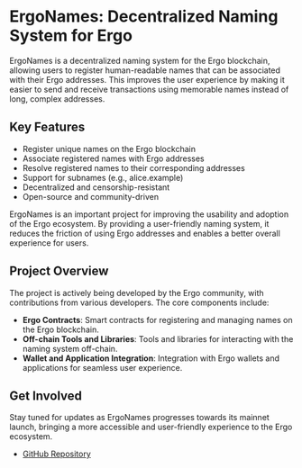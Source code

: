 # ErgoNames: Decentralized Naming System for Ergo

ErgoNames is a decentralized naming system for the Ergo blockchain, allowing users to register human-readable names that can be associated with their Ergo addresses. This improves the user experience by making it easier to send and receive transactions using memorable names instead of long, complex addresses.

## Key Features

- Register unique names on the Ergo blockchain
- Associate registered names with Ergo addresses
- Resolve registered names to their corresponding addresses
- Support for subnames (e.g., alice.example)
- Decentralized and censorship-resistant
- Open-source and community-driven

ErgoNames is an important project for improving the usability and adoption of the Ergo ecosystem. By providing a user-friendly naming system, it reduces the friction of using Ergo addresses and enables a better overall experience for users.

## Project Overview

The project is actively being developed by the Ergo community, with contributions from various developers. The core components include:

- **Ergo Contracts**: Smart contracts for registering and managing names on the Ergo blockchain.
- **Off-chain Tools and Libraries**: Tools and libraries for interacting with the naming system off-chain.
- **Wallet and Application Integration**: Integration with Ergo wallets and applications for seamless user experience.

## Get Involved

Stay tuned for updates as ErgoNames progresses towards its mainnet launch, bringing a more accessible and user-friendly experience to the Ergo ecosystem.

- [GitHub Repository](https://github.com/ergonames)